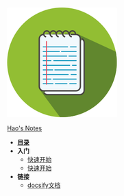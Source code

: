 <!-- Logo -->
[![](/_media/hao.svg)]()

<!-- Title -->
[Hao's Notes](/)


* **[目录](/nav/)**
* **入门**
  * [快速开始](zh-cn/quickstart.md) 
  * [快速开始](zh-cn/quickstart.md) 
* **链接**
  * [docsify文档](https://docsify.js.org/#/zh-cn/)